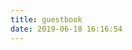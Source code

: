 ```yaml
---
title: guestbook
date: 2019-06-18 16:16:54
---
```

<div class="ds-recent-visitors" data-num-items="28" data-avatar-size="42" id="ds-recent-visitors"></div>